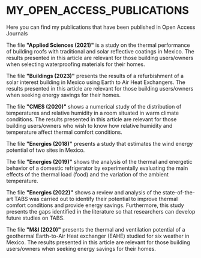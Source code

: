 # MY_OPEN_ACCESS_PUBLICATIONS
Here you can find my publications that have been published in Open Access Journals

The file **"Applied Sciences (2021)"** is a study on the thermal performance of building roofs with traditional and solar reflective coatings in Mexico. The results presented in this article are relevant for those building users/owners when selecting waterproofing materials for their homes.

The file **"Buildings (2023)"** presents the results of a refurbishment of a solar interest building in Mexico using Earth to Air Heat Exchangers. The results presented in this article are relevant for those building users/owners when seeking energy savings for their homes.

The file **"CMES (2020)"** shows a numerical study of the distribution of temperatures and relative humidity in a room situated in warm climate conditions. The results presented in this article are relevant for those building users/owners who wish to know how relative humidity and temperature affect thermal comfort conditions.

The file **"Energies (2018)"** presents a study that estimates the wind energy potential of two sites in Mexico.

The file **"Energies (2019)"** shows the analysis of the thermal and energetic behavior of a domestic refrigerator by experimentally evaluating the main effects of the thermal load (food) and the variation of the ambient temperature.

The file **"Energies (2022)"** shows a review and analysis of the state-of-the-art TABS was carried out to identify their potential to improve thermal comfort conditions
and provide energy savings. Furthermore, this study presents the gaps identified in the literature so that researchers can develop future studies on TABS.

The file **"M&I (2020)"**  presents the thermal and ventilation potential of a geothermal Earth-to-Air Heat exchanger (EAHE) studied for six weather in Mexico. The results presented in this article are relevant for those building users/owners when seeking energy savings for their homes.


